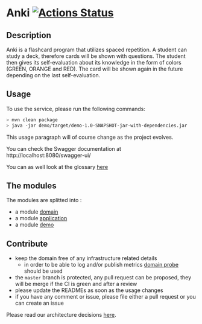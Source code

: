 # Anki [![Actions Status](https://github.com/stemlaur/anki/workflows/Build/badge.svg)](https://github.com/stemlaur/anki/actions)
## Description
Anki is a flashcard program that utilizes spaced repetition.
A student can study a deck, therefore cards will be shown with questions.
The student then gives its self-evaluation about its knowledge in the form 
of colors (GREEN, ORANGE and RED).
The card will be shown again in the future depending on the last self-evaluation.

## Usage
To use the service, please run the following commands:

```bash
> mvn clean package
> java -jar demo/target/demo-1.0-SNAPSHOT-jar-with-dependencies.jar
```

This usage paragraph will of course change as the project evolves.

You can check the Swagger documentation at http://localhost:8080/swagger-ui/

You can as well look at the glossary [here](https://htmlpreview.github.io/?https://github.com/stemlaur/anki/blob/master/doc/glossary/index.html) 

## The modules
The modules are splitted into :

 - a module [domain](./domain/README.md) 
 - a module [application](./application/README.md)
 - a module [demo](./demo/README.md)

 ## Contribute
 - keep the domain free of any infrastructure related details
    - in order to be able to log and/or publish metrics [domain probe](https://martinfowler.com/articles/domain-oriented-observability.html)
     should be used
 - the `master` branch is protected, any pull request can be proposed, they will be merge if the CI is green and after a review
 - please update the READMEs as soon as the usage changes
 - if you have any comment or issue, please file either a pull request or you can create an issue

Please read our architecture decisions [here](./doc/architecture).
